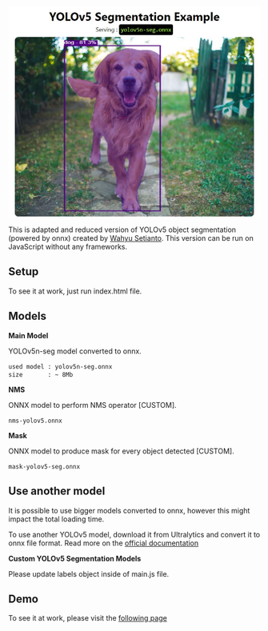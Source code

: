 <p align="center">
  <img src="img/screenshot.jpg" />
</p>


This is adapted and reduced version of YOLOv5 object segmentation (powered by onnx) created by <a href="https://github.com/Hyuto/yolov5-seg-onnxruntime-web">Wahyu Setianto</a>. This version can be run on JavaScript without any frameworks.

## Setup
To see it at work, just run index.html file. 

## Models

**Main Model**

YOLOv5n-seg model converted to onnx.

```
used model : yolov5n-seg.onnx
size       : ~ 8Mb
```

**NMS**

ONNX model to perform NMS operator [CUSTOM].

```
nms-yolov5.onnx
```

**Mask**

ONNX model to produce mask for every object detected [CUSTOM].

```
mask-yolov5-seg.onnx
```

## Use another model

It is possible to use bigger models converted to onnx, however this might impact the total loading time.

To use another YOLOv5 model, download it from Ultralytics and convert it to onnx file format. Read more on the [official documentation](https://docs.ultralytics.com/tasks/segmentation/#export)

**Custom YOLOv5 Segmentation Models**

Please update labels object inside of main.js file.

## Demo
To see it at work, please visit the <a href="https://yolov5-segmentation.glitch.me/">following page</a>
